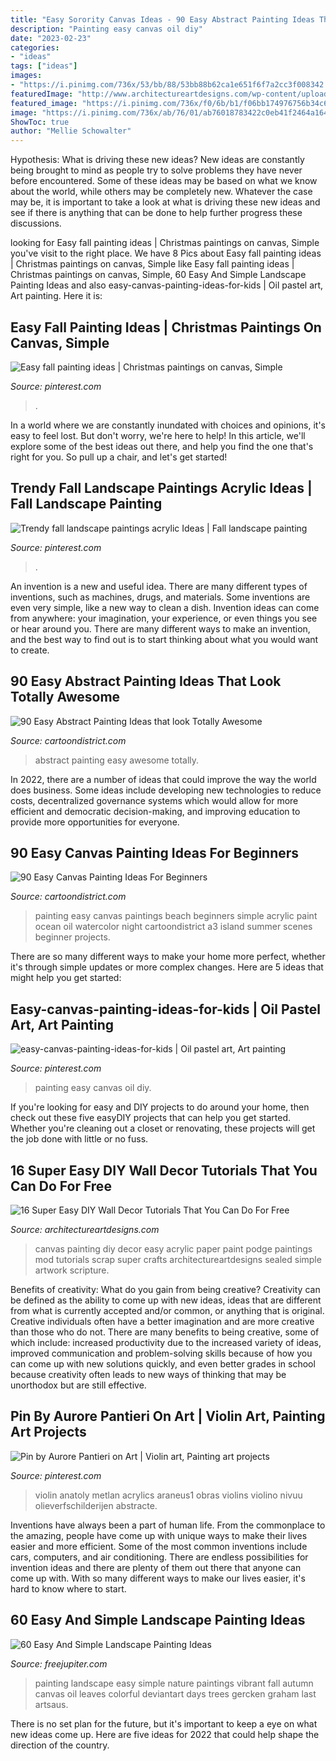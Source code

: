 ```yaml
---
title: "Easy Sorority Canvas Ideas - 90 Easy Abstract Painting Ideas That Look Totally Awesome"
description: "Painting easy canvas oil diy"
date: "2023-02-23"
categories:
- "ideas"
tags: ["ideas"]
images:
- "https://i.pinimg.com/736x/53/bb/88/53bb88b62ca1e651f6f7a2cc3f008342.jpg"
featuredImage: "http://www.architectureartdesigns.com/wp-content/uploads/2017/10/8-2.jpg"
featured_image: "https://i.pinimg.com/736x/f0/6b/b1/f06bb174976756b34c619c7289440938.jpg"
image: "https://i.pinimg.com/736x/ab/76/01/ab76018783422c0eb41f2464a1640551.jpg"
ShowToc: true
author: "Mellie Schowalter"
---
```



Hypothesis: What is driving these new ideas?
New ideas are constantly being brought to mind as people try to solve problems they have never before encountered. Some of these ideas may be based on what we know about the world, while others may be completely new. Whatever the case may be, it is important to take a look at what is driving these new ideas and see if there is anything that can be done to help further progress these discussions.

	

		
looking for Easy fall painting ideas | Christmas paintings on canvas, Simple you've visit to the right place. We have 8 Pics about Easy fall painting ideas | Christmas paintings on canvas, Simple like Easy fall painting ideas | Christmas paintings on canvas, Simple, 60 Easy And Simple Landscape Painting Ideas and also easy-canvas-painting-ideas-for-kids | Oil pastel art, Art painting. Here it is:
		
    
## Easy Fall Painting Ideas | Christmas Paintings On Canvas, Simple

<img loading=lazy src="https://i.pinimg.com/736x/f0/6b/b1/f06bb174976756b34c619c7289440938.jpg" onerror="this.onerror=null;this.src='https://tse1.mm.bing.net/th?id=OIP.JsUCx6uNQl5WPI3shmb4zwHaJ4&amp;pid=15.1';" alt="Easy fall painting ideas | Christmas paintings on canvas, Simple">

_Source: pinterest.com_

>. 

	

In a world where we are constantly inundated with choices and opinions, it's easy to feel lost. But don't worry, we're here to help! In this article, we'll explore some of the best ideas out there, and help you find the one that's right for you. So pull up a chair, and let's get started!

    
## Trendy Fall Landscape Paintings Acrylic Ideas | Fall Landscape Painting

<img loading=lazy src="https://i.pinimg.com/736x/2f/bb/81/2fbb8167116a7a1e51971bc3a696e705.jpg" onerror="this.onerror=null;this.src='https://tse2.mm.bing.net/th?id=OIP.Bty05DHGT1dAc1JSBWBN-wAAAA&amp;pid=15.1';" alt="Trendy fall landscape paintings acrylic Ideas | Fall landscape painting">

_Source: pinterest.com_

>. 

	

An invention is a new and useful idea. There are many different types of inventions, such as machines, drugs, and materials. Some inventions are even very simple, like a new way to clean a dish. Invention ideas can come from anywhere: your imagination, your experience, or even things you see or hear around you. There are many different ways to make an invention, and the best way to find out is to start thinking about what you would want to create.

    
## 90 Easy Abstract Painting Ideas That Look Totally Awesome

<img loading=lazy src="http://www.cartoondistrict.com/wp-content/uploads/2017/05/Easy-Abstract-Painting-Ideas31.jpg" onerror="this.onerror=null;this.src='https://tse3.mm.bing.net/th?id=OIP.uXkKluYNvgLEwBvMQr3VcQHaMU&amp;pid=15.1';" alt="90 Easy Abstract Painting Ideas that look Totally Awesome">

_Source: cartoondistrict.com_

>abstract painting easy awesome totally. 

	

In 2022, there are a number of ideas that could improve the way the world does business. Some ideas include developing new technologies to reduce costs, decentralized governance systems which would allow for more efficient and democratic decision-making, and improving education to provide more opportunities for everyone.

    
## 90 Easy Canvas Painting Ideas For Beginners

<img loading=lazy src="http://www.cartoondistrict.com/wp-content/uploads/2017/06/Easy-Canvas-Painting-Ideas-For-Beginners17-1.jpg" onerror="this.onerror=null;this.src='https://tse2.mm.bing.net/th?id=OIP.vvkeAUxQvgkUVSxEPgOckQHaJ4&amp;pid=15.1';" alt="90 Easy Canvas Painting Ideas For Beginners">

_Source: cartoondistrict.com_

>painting easy canvas paintings beach beginners simple acrylic paint ocean oil watercolor night cartoondistrict a3 island summer scenes beginner projects. 

	

There are so many different ways to make your home more perfect, whether it's through simple updates or more complex changes. Here are 5 ideas that might help you get started: 

    
## Easy-canvas-painting-ideas-for-kids | Oil Pastel Art, Art Painting

<img loading=lazy src="https://i.pinimg.com/736x/53/bb/88/53bb88b62ca1e651f6f7a2cc3f008342.jpg" onerror="this.onerror=null;this.src='https://tse3.mm.bing.net/th?id=OIP.28PlYe9sq1xBsDQZGxbFpwHaJ6&amp;pid=15.1';" alt="easy-canvas-painting-ideas-for-kids | Oil pastel art, Art painting">

_Source: pinterest.com_

>painting easy canvas oil diy. 

	

If you're looking for easy and DIY projects to do around your home, then check out these five easyDIY projects that can help you get started. Whether you're cleaning out a closet or renovating, these projects will get the job done with little or no fuss.

    
## 16 Super Easy DIY Wall Decor Tutorials That You Can Do For Free

<img loading=lazy src="http://www.architectureartdesigns.com/wp-content/uploads/2017/10/8-2.jpg" onerror="this.onerror=null;this.src='https://tse3.mm.bing.net/th?id=OIP.YeA_xcguL29YGAcnwsNqKgHaHa&amp;pid=15.1';" alt="16 Super Easy DIY Wall Decor Tutorials That You Can Do For Free">

_Source: architectureartdesigns.com_

>canvas painting diy decor easy acrylic paper paint podge paintings mod tutorials scrap super crafts architectureartdesigns sealed simple artwork scripture. 

	

Benefits of creativity: What do you gain from being creative?
Creativity can be defined as the ability to come up with new ideas, ideas that are different from what is currently accepted and/or common, or anything that is original. Creative individuals often have a better imagination and are more creative than those who do not. There are many benefits to being creative, some of which include: increased productivity due to the increased variety of ideas, improved communication and problem-solving skills because of how you can come up with new solutions quickly, and even better grades in school because creativity often leads to new ways of thinking that may be unorthodox but are still effective.

    
## Pin By Aurore Pantieri On Art | Violin Art, Painting Art Projects

<img loading=lazy src="https://i.pinimg.com/736x/ab/76/01/ab76018783422c0eb41f2464a1640551.jpg" onerror="this.onerror=null;this.src='https://tse4.mm.bing.net/th?id=OIP.Ffk6oXNnXzvlG-sQ2ayh8AHaLJ&amp;pid=15.1';" alt="Pin by Aurore Pantieri on Art | Violin art, Painting art projects">

_Source: pinterest.com_

>violin anatoly metlan acrylics araneus1 obras violins violino nivuu olieverfschilderijen abstracte. 

	

Inventions have always been a part of human life. From the commonplace to the amazing, people have come up with unique ways to make their lives easier and more efficient. Some of the most common inventions include cars, computers, and air conditioning. There are endless possibilities for invention ideas and there are plenty of them out there that anyone can come up with. With so many different ways to make our lives easier, it's hard to know where to start.

    
## 60 Easy And Simple Landscape Painting Ideas

<img loading=lazy src="http://www.freejupiter.com/wp-content/uploads/2017/02/Easy-And-Simple-Landscape-Painting-Ideas-1.jpg" onerror="this.onerror=null;this.src='https://tse2.mm.bing.net/th?id=OIP.rtzM1U9felK_PbJ2VwlcgAHaSo&amp;pid=15.1';" alt="60 Easy And Simple Landscape Painting Ideas">

_Source: freejupiter.com_

>painting landscape easy simple nature paintings vibrant fall autumn canvas oil leaves colorful deviantart days trees gercken graham last artsaus. 

	

There is no set plan for the future, but it's important to keep a eye on what new ideas come up. Here are five ideas for 2022 that could help shape the direction of the country.

